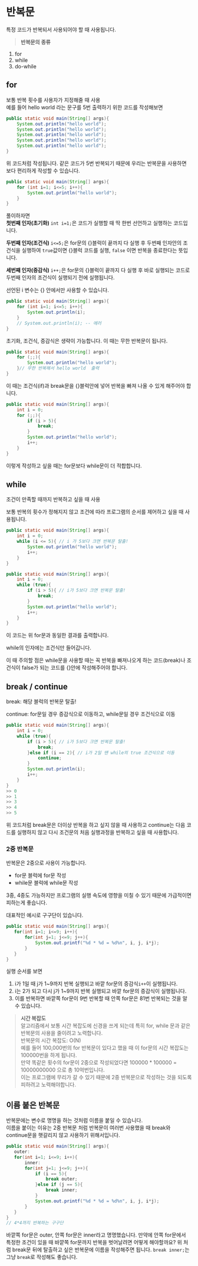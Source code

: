 # 반복문
특정 코드가 반복되서 사용되어야 할 때 사용됩니다.
> **반복문의 종류**
1. for
2. while
3. do-while

## for
보통 반복 횟수를 사용자가 지정해줄 때 사용\
예를 들어 hello world 라는 문구를 5번 출력하기 위한 코드를 작성해보면
```java
public static void main(String[] args){
    System.out.println("hello world");
    System.out.println("hello world");
    System.out.println("hello world");
    System.out.println("hello world");
    System.out.println("hello world");
}
```
위 코드처럼 작성됩니다. 같은 코드가 5번 반복되기 때문에 우리는 반복문을 사용하면 보다 편리하게 작성할 수 있습니다.
```java
public static void main(String[] args){
    for (int i=1; i<=5; i++){
    	System.out.println("hello world");
    }
}
```

풀이하자면\
**첫번째 인자(초기화)** `int i=1;`은 코드가 실행할 때 딱 한번 선언하고 실행하는 코드입니다.

**두번째 인자(조건식)** `i<=5;`은 for문의 {}블럭이 끝까지 다 실행 후 두번째 인자안의 조건식을 실행하여 `true`값이면 {}블럭 코드를 실행, `false` 이면 반복을 종료한다는 뜻입니다.

**세번째 인자(증감식)** `i++;`은 for문의 {}블럭이 끝까지 다 실행 후 바로 실행되는 코드로 두번째 인자의 조건식이 실행되기 전에 실행됩니다.

선언된 i 변수는 {} 안에서만 사용할 수 있습니다.
```java
public static void main(String[] args){
    for (int i=1; i<=5; i++){
    	System.out.println(i);
    }
    // System.out.println(i); -- 에러
}
```

초기화, 조건식, 증감식은 생략이 가능합니다. 이 때는 무한 반복문이 됩니다.
```java
public static void main(String[] args){
    for (;;){
    	System.out.println("hello world");
    }// 무한 반복해서 hello world  출력
}
```
이 때는 조건식(if)과 break문을 {}블럭안에 넣어 반복을 빠져 나올 수 있게 해주어야 합니다.
```java
public static void main(String[] args){
    int i = 0;
    for (;;){
    	if (i > 5){
            break;
        }
    	System.out.println("hello world");
        i++;
    }
}
```
이렇게 작성하고 싶을 때는 for문보다 while문이 더 적합합니다.
## while
조건이 만족할 때까지 반복하고 싶을 때 사용

보통 반복의 횟수가 정해지지 않고 조건에 따라 프로그램의 순서를 제어하고 싶을 때 사용됩니다.
```java
public static void main(String[] args){
    int i = 0;
    while (i <= 5){ // i 가 5보다 크면 반복문 탈출!
    	System.out.println("hello world");
        i++;
    }
}
```
```java
public static void main(String[] args){
    int i = 0;
    while (true){
    	if (i > 5){ // i가 5보다 크면 반복문 탈출!
            break;
        }
    	System.out.println("hello world");
        i++;
    }
}
```
이 코드는 위 for문과 동일한 결과를 출력합니다.

while의 인자에는 조건식만 들어갑니다.

이 때 주의할 점은 while문을 사용할 때는 꼭 반복을 빠져나오게 하는 코드(break)나 조건식이 false가 되는 코드를 {}안에 작성해주어야 합니다.

## break / continue
break: 해당 블럭의 반복문 탈출!

continue: for문일 경우 증감식으로 이동하고, while문일 경우 조건식으로 이동
```java
public static void main(String[] args){
    int i = 0;
    while (true){
    	if (i > 5){ // i가 5보다 크면 반복문 탈출!
            break;
        }else if (i == 2){ // i가 2일 땐 while의 true 조건식으로 이동
            continue;
        }
    	System.out.println(i);
        i++;
    }
}
>> 0
>> 1
>> 3
>> 4
>> 5
```
위 코드처럼 break문은 더이상 반복을 하고 싶지 않을 때 사용하고 continue는 다음 코드를 실행하지 않고 다시 조건문의 처음 실행과정을 반복하고 싶을 때 사용합니다.

### 2중 반복문
반복문은 2중으로 사용이 가능합니다.
- for문 블럭에 for문 작성
- while문 블럭에 while문 작성

3중, 4중도 가능하지만 프로그램의 실행 속도에 영향을 미칠 수 있기 때문에 가급적이면 피하는게 좋습니다.

대표적인 예시로 구구단이 있습니다.
```java
public static void main(String[] args){
   for(int i=1; i<=9; i++){
       for(int j=1; j<=9; j++){
           System.out.printf("%d * %d = %d%n", i, j, i*j);
       } 
   }
}
```
실행 순서를 보면
1. i가 1일 때 j가 1~9까지 반복 실행되고 바깥 for문의 증감식`i++`이 실행됩니다.
2. i는 2가 되고 다시 j가 1~9까지 반복 실행되고 바깥 for문의 증감식이 실행됩니다.
3. 이를 반복하면 바깥쪽 for문이 9번 반복할 때 안쪽 for문은 81번 반복되는 것을 알 수 있습니다.


> **시간 복잡도**\
알고리즘에서 보통 시간 복잡도에 신경을 쓰게 되는데 특히 for, while 문과 같은 반복문의 사용을 줄이려고 노력합니다.\
반복문의 시간 복잡도: O(N)\
예를 들어 100,000번의 for 반복문이 있다고 했을 때 이 for문의 시간 복잡도는 100000번을 하게 됩니다.\
만약 똑같은 횟수의 for문이 2중으로 작성되었다면
100000 * 100000 = 10000000000 으로 총 10억번입니다.\
이는 프로그램에 무리가 갈 수 있기 때문에 2중 반복문으로 작성하는 것을 되도록 피하려고 노력해야합니다.

## 이름 붙은 반복문
반복문에는 변수로 명명을 하는 것처럼 이름을 붙일 수 있습니다.\
이름을 붙이는 이유는 2중 반복문 처럼 반복문이 여러번 사용했을 때 break와 continue문을 햇갈리지 않고 사용하기 위해서입니다.
```java
public static void main(String[] args){
   outer:
   for(int i=1; i<=9; i++){
       inner:
       for(int j=1; j<=9; j++){
           if (i == 5){
               break outer;
           }else if (j == 5){
               break inner;
           }
           System.out.printf("%d * %d = %d%n", i, j, i*j);
       } 
   }
}
// 4*4까지 반복하는 구구단
```
바깥쪽 for문은 outer, 안쪽 for문은 inner라고 명명했습니다.
만약에 안쪽 for문에서 특정한 조건이 있을 때 바깥쪽 for문까지 반복을 벗어날려면 어떻게 해야할까요?
위 처럼 break문 뒤에 탈출하고 싶은 반복문에 이름을 작성해주면 됩니다.
`break inner;`는 그냥 `break`로 작성해도 좋습니다.